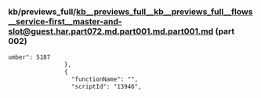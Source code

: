 ### kb/previews_full/kb__previews_full__kb__previews_full__flows__service-first__master-and-slot@guest.har.part072.md.part001.md.part001.md (part 002)

```md
umber": 5187
                },
                {
                  "functionName": "",
                  "scriptId": "13946",
 
```

```
